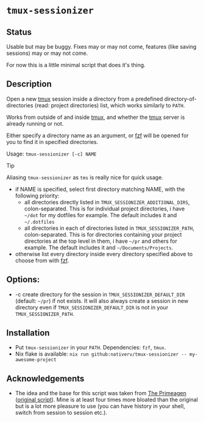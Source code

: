 # `tmux-sessionizer`

## Status

Usable but may be buggy. Fixes may or may not come, features (like saving sessions) may or may not come.

For now this is a little minimal script that does it's thing.

## Description

Open a new [tmux] session inside a directory from a predefined directory-of-directories (read: project directories) list, which works similarly to `PATH`.

Works from outside of and inside [tmux], and whether the [tmux] server is already running or not.

Either specify a directory name as an argument, or [fzf] will be opened for you to find it in specified directories.

Usage: `tmux-sessionizer [-c] NAME`

> [!TIP]
> Aliasing `tmux-sessionizer` as `tms` is really nice for quick usage.

- if NAME is specified, select first directory matching NAME, with the following priority:
    - all directories directly listed in  `TMUX_SESSIONIZER_ADDITIONAL_DIRS`, colon-separated. This is for individual project directories, i have `~/dot` for my dotfiles for example. The default includes it and `~/.dotfiles`
    - all directories in each of directories listed in `TMUX_SESSIONIZER_PATH`, colon-separated. This is for directories containing your project directories at the top level in them, i have `~/pr` and others for example. The default includes it and `~/Documents/Projects`.
- otherwise list every directory inside every directory specified above to choose from with [fzf].

## Options: 

- -c  create directory for the session in `TMUX_SESSIONIZER_DEFAULT_DIR` (default: `~/pr`) if not exists. It will also always create a session in new directory even if `TMUX_SESSIONIZER_DEFAULT_DIR` is not in your `TMUX_SESSIONIZER_PATH`. 

## Installation

- Put `tmux-sessionizer` in your `PATH`. Dependencies: `fzf`, `tmux`.
- Nix flake is available: `nix run github:nativerv/tmux-sessionizer -- my-awesome-project`

## Acknowledgements

- The idea and the base for this script was taken from [The Primeagen] ([original script]). Mine is at least four times more bloated than the original but is a lot more pleasure to use (you can have history in your shell, switch from session to session etc.).

[tmux]: https://github.com/tmux/tmux
[fzf]: https://github.com/junegunn/fzf
[The Primeagen]: https://www.youtube.com/theprimeagen
[original script]: https://github.com/ThePrimeagen/.dotfiles/blob/62eb982a12d75abbdeb6d679504382365456d75c/bin/.local/scripts/tmux-sessionizer
